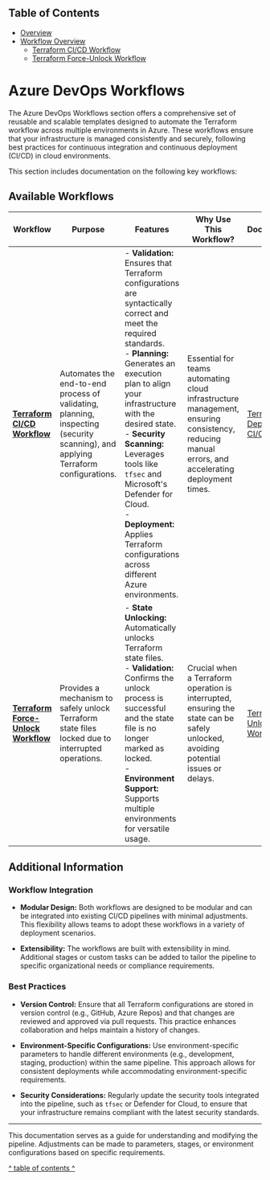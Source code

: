 ## Table of Contents

- [Overview](../README.md)
- [Workflow Overview](./README.md)
  - [Terraform CI/CD Workflow](./docs/DEPLOY.md)
  - [Terraform Force-Unlock Workflow](./docs/UNLOCK.md)

# Azure DevOps Workflows

The Azure DevOps Workflows section offers a comprehensive set of reusable and scalable templates designed to automate the Terraform workflow across multiple environments in Azure. These workflows ensure that your infrastructure is managed consistently and securely, following best practices for continuous integration and continuous deployment (CI/CD) in cloud environments.

This section includes documentation on the following key workflows:

## Available Workflows

| Workflow | Purpose | Features | Why Use This Workflow? | Documentation |
|----------|---------|----------|------------------------|----------------|
| **[Terraform CI/CD Workflow](./tests/pipeline.deploy.yaml)** | Automates the end-to-end process of validating, planning, inspecting (security scanning), and applying Terraform configurations. | - **Validation:** Ensures that Terraform configurations are syntactically correct and meet the required standards. <br> - **Planning:** Generates an execution plan to align your infrastructure with the desired state. <br> - **Security Scanning:** Leverages tools like `tfsec` and Microsoft's Defender for Cloud. <br> - **Deployment:** Applies Terraform configurations across different Azure environments. | Essential for teams automating cloud infrastructure management, ensuring consistency, reducing manual errors, and accelerating deployment times. | [Terraform Deployment CI/CD](./docs/DEPLOY.md) |
| **[Terraform Force-Unlock Workflow](./tests/pipeline.unlock.yaml)** | Provides a mechanism to safely unlock Terraform state files locked due to interrupted operations. | - **State Unlocking:** Automatically unlocks Terraform state files. <br> - **Validation:** Confirms the unlock process is successful and the state file is no longer marked as locked. <br> - **Environment Support:** Supports multiple environments for versatile usage. | Crucial when a Terraform operation is interrupted, ensuring the state can be safely unlocked, avoiding potential issues or delays. | [Terraform State Unlock Workflow](./docs/UNLOCK.md) |

## Additional Information

### Workflow Integration

- **Modular Design:** Both workflows are designed to be modular and can be integrated into existing CI/CD pipelines with minimal adjustments. This flexibility allows teams to adopt these workflows in a variety of deployment scenarios.

- **Extensibility:** The workflows are built with extensibility in mind. Additional stages or custom tasks can be added to tailor the pipeline to specific organizational needs or compliance requirements.

### Best Practices

- **Version Control:** Ensure that all Terraform configurations are stored in version control (e.g., GitHub, Azure Repos) and that changes are reviewed and approved via pull requests. This practice enhances collaboration and helps maintain a history of changes.

- **Environment-Specific Configurations:** Use environment-specific parameters to handle different environments (e.g., development, staging, production) within the same pipeline. This approach allows for consistent deployments while accommodating environment-specific requirements.

- **Security Considerations:** Regularly update the security tools integrated into the pipeline, such as `tfsec` or Defender for Cloud, to ensure that your infrastructure remains compliant with the latest security standards.

---

This documentation serves as a guide for understanding and modifying the pipeline. Adjustments can be made to parameters, stages, or environment configurations based on specific requirements.

[^ table of contents ^]($table-of-contents)